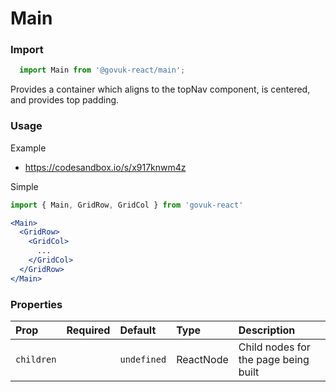Main
====

### Import
```js
  import Main from '@govuk-react/main';
```
<!-- STORY -->


Provides a container which aligns to the topNav component,
is centered, and provides top padding.


### Usage

Example

* https://codesandbox.io/s/x917knwm4z

Simple

```jsx
import { Main, GridRow, GridCol } from 'govuk-react'

<Main>
  <GridRow>
    <GridCol>
      ...
    </GridCol>
  </GridRow>
</Main>
```

### Properties
Prop | Required | Default | Type | Description
:--- | :------- | :------ | :--- | :----------
 `children` |  | ```undefined``` | ReactNode | Child nodes for the page being built


